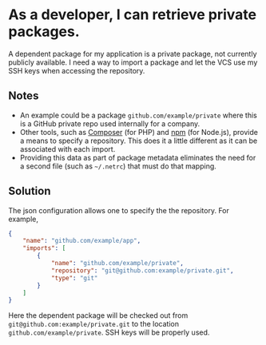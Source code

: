 # As a developer, I can retrieve private packages.

A dependent package for my application is a private package, not currently
publicly available. I need a way to import a package and let the VCS use
my SSH keys when accessing the repository.

## Notes
- An example could be a package `github.com/example/private` where this is a
  GitHub private repo used internally for a company.
- Other tools, such as [Composer](https://getcomposer.org/doc/04-schema.md#repositories)
  (for PHP) and [npm](https://docs.npmjs.com/files/package.json#repository) (for Node.js),
  provide a means to specify a repository. This does it a little different as it
  can be associated with each import.
- Providing this data as part of package metadata eliminates the need
  for a second file (such as `~/.netrc`) that must do that mapping.

## Solution
The json configuration allows one to specify the the repository. For example,

```json
{
    "name": "github.com/example/app",
    "imports": [
        {
            "name": "github.com/example/private",
            "repository": "git@github.com:example/private.git",
            "type": "git"
        }
    ]
}
```

Here the dependent package will be checked out from `git@github.com:example/private.git`
to the location `github.com/example/private`. SSH keys will be properly used.
